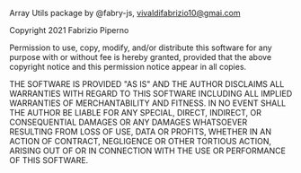 Array Utils package by @fabry-js, <vivaldifabrizio10@gmai.com>

Copyright 2021 Fabrizio Piperno


Permission to use, copy, modify, and/or distribute this software for any purpose with or without fee is hereby granted, provided that the above copyright notice and this permission notice appear in all copies.


THE SOFTWARE IS PROVIDED "AS IS" AND THE AUTHOR DISCLAIMS ALL WARRANTIES WITH REGARD TO THIS SOFTWARE INCLUDING ALL IMPLIED WARRANTIES OF MERCHANTABILITY AND FITNESS. IN NO EVENT SHALL THE AUTHOR BE LIABLE FOR ANY SPECIAL, DIRECT, INDIRECT, OR CONSEQUENTIAL DAMAGES OR ANY DAMAGES WHATSOEVER RESULTING FROM LOSS OF USE, DATA OR PROFITS, WHETHER IN AN ACTION OF CONTRACT, NEGLIGENCE OR OTHER TORTIOUS ACTION, ARISING OUT OF OR IN CONNECTION WITH THE USE OR PERFORMANCE OF THIS SOFTWARE.
